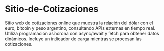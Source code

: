# Sitio-de-Cotizaciones
Sitio web de cotizaciones online que muestra la relación del dólar con el euro, bitcoin y peso argentino, consultando APIs externas en tiempo real. Utiliza programación asíncrona con async/await y fetch para obtener datos dinámicos. Incluye un indicador de carga mientras se procesan las cotizaciones.
